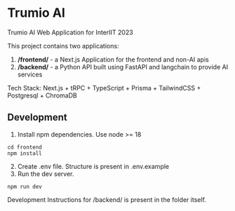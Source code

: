 # Trumio AI
Trumio AI Web Application for InterIIT 2023

This project contains two applications:
1. **/frontend/** - a Next.js Application for the frontend and non-AI apis
2. **/backend/** - a Python API built using FastAPI and langchain to provide AI services

Tech Stack:
Next.js + tRPC + TypeScript + Prisma + TailwindCSS + Postgresql + ChromaDB

## Development 
1. Install npm dependencies. Use node >= 18
```
cd frontend
npm install
```

2. Create .env file. Structure is present in .env.example
3. Run the dev server.
```
npm run dev
```

Development Instructions for /backend/ is present in the folder itself.

